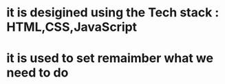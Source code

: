 # it is desigined using the Tech stack : HTML,CSS,JavaScript
# it is used to set remaimber what we need to do 
